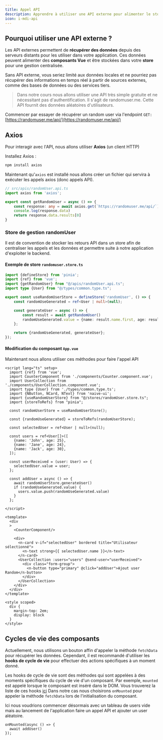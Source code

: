 ```yaml
---
title: Appel API
description: Apprendre à utiliser une API externe pour alimenter le store et les composants dans Vue 3
icon: i-mdi-api
---
```


## Pourquoi utiliser une API externe ?

Les API externes permettent de **récupérer des données** depuis des serveurs distants pour les utiliser dans votre application. Ces données peuvent alimenter des **composants Vue** et être stockées dans votre **store** pour une gestion centralisée.

Sans API externe, vous seriez limité aux données locales et ne pourriez pas récupérer des informations en temps réel à partir de sources externes, comme des bases de données ou des services tiers.

> Dans notre cours nous allons utiliser une API très simple gratuite et ne nécessitant pas d'authentification. Il s'agit de randomuser.me. Cette API fournit des données aléatoires d'utilisateurs.

Commencer par essayer de récupérer un random user via l'endpoint `GET: `[https://randomuser.me/api/](https://randomuser.me/api/)

## Axios

Pour interagir avec l'API, nous allons utiliser **Axios** (un client HTTP)

Installez Axios :

```sh
npm install axios
```

Maintenant qu'`axios` est installé nous allons créer un fichier qui servira à exécuter les appels axios (donc appels API).

```typescript
// src/apis/randomUser.api.ts
import axios from 'axios';

export const getRandomUser = async () => {
    const response: any = await axios.get(`https://randomuser.me/api/`);
    console.log(response.data)
    return response.data.results[0]
}

```

### Store de gestion randomUser

Il est de convention de stocker les retours API dans un store afin de centraliser les appels et les données et permettre suite à notre application d'exploiter le backend.

#### Exemple de store `randomuser.store.ts`

```typescript
import {defineStore} from 'pinia';
import {ref} from 'vue';
import {getRandomUser} from "@/apis/randomUser.api.ts";
import type {User} from "@/types/common.type.ts";

export const useRandomUserStore = defineStore('randomUser', () => {
    const randomUseGenerated = ref<User | null>(null);

    const generateUser = async () => {
        const result = await getRandomUser()
        randomUseGenerated.value = {name: result.name.first, age: result.dob.age}
    };

    return {randomUseGenerated, generateUser};
});
```

#### Modification du composant `App.vue`

Maintenant nous allons utiliser ces méthodes pour faire l'appel API

```vue
<script lang="ts" setup>
  import {ref} from 'vue';
  import CounterComponent from './components/Counter.component.vue';
  import UserCollection from './components/UserCollection.component.vue';
  import type {User} from './types/common.type.ts';
  import {NButton, NCard, NText} from 'naive-ui';
  import {useRandomUserStore} from "@/stores/randomUser.store.ts";
  import {storeToRefs} from "pinia";

  const randomUserStore = useRandomUserStore();

  const {randomUseGenerated} = storeToRefs(randomUserStore);

  const selectedUser = ref<User | null>(null);

  const users = ref<User[]>([
    {name: 'John', age: 25},
    {name: 'Jane', age: 24},
    {name: 'Jack', age: 30},
  ]);

  const userReceived = (user: User) => {
    selectedUser.value = user;
  };

  const addUser = async () => {
    await randomUserStore.generateUser()
    if (randomUseGenerated.value) {
      users.value.push(randomUseGenerated.value)
    }
  };

</script>

<template>
  <div
  >
    <CounterComponent/>

    <div>
      <n-card v-if="selectedUser" bordered title="Utilisateur sélectionné">
        <n-text strong>{{ selectedUser.name }}</n-text>
      </n-card>
      <UserCollection :users="users" @send-user="userReceived">
        <div class="form-group">
          <n-button type="primary" @click="addUser">Ajout user Random</n-button>
        </div>
      </UserCollection>
    </div>
  </div>
</template>

<style scoped>
  div {
    margin-top: 2em;
    display: block
  }
</style>
```

## Cycles de vie des composants

Actuellement, nous utilisons un bouton affin d'appeler la méthode `fetchData` pour récupérer les données. Cependant, il est recommandé d'utiliser les **hooks de cycle de vie** pour effectuer des actions spécifiques à un moment donné.

Les hooks de cycle de vie sont des méthodes qui sont appelées à des moments spécifiques du cycle de vie d'un composant. Par exemple, `mounted` est appelé lorsque le composant est inséré dans le DOM. Vous trouverez la liste de ces hooks [ici](https://fr.vuejs.org/guide/essentials/lifecycle)
Dans notre cas nous choisirons `onMounted` pour appeler la méthode `fetchData` lors de l'initialisation du composant.

Ici nous voudrions commencer désormais avec un tableau de users vide mais au lancement de l'application faire un appel API et ajouter un user aléatoire.

```vue
onMounted(async () => {
  await addUser()
});
```
